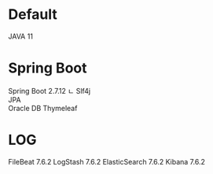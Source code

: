 # Default
JAVA 11

# Spring Boot
Spring Boot 2.7.12
ㄴ Slf4j  
JPA  
Oracle DB
Thymeleaf

# LOG
FileBeat 7.6.2
LogStash 7.6.2
ElasticSearch 7.6.2
Kibana 7.6.2


